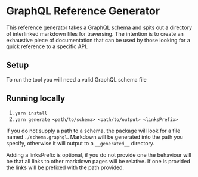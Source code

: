 # GraphQL Reference Generator

This reference generator takes a GraphQL schema and spits out a directory of
interlinked markdown files for traversing. The intention is to create an
exhaustive piece of documentation that can be used by those looking for a quick
reference to a specific API.

## Setup

To run the tool you will need a valid GraphQL schema file

## Running locally

1. `yarn install`
1. `yarn generate <path/to/schema> <path/to/output> <linksPrefix>`

If you do not supply a path to a schema, the package will look for a file named
`./schema.graphql`. Markdown will be generated into the path you specify,
otherwise it will output to a `__generated__` directory.

Adding a linksPrefix is optional, if you do not provide one the behaviour will
be that all links to other markdown pages will be relative. If one is provided
the links will be prefixed with the path provided.
